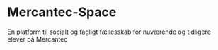 # Mercantec-Space

En platform til socialt og fagligt fællesskab for nuværende og tidligere elever på Mercantec

##
